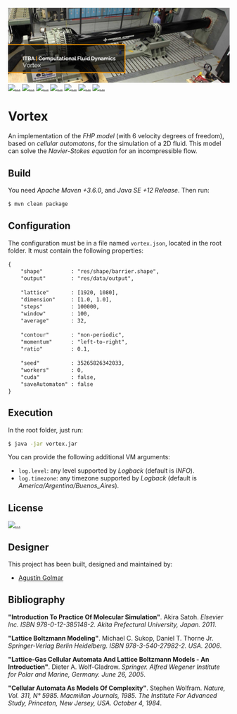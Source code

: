 [![...](.resource/image/readme-header.png)](https://github.com/agustin-golmar/Vortex)
[![...](https://img.shields.io/badge/Java-v12-red.svg?logo=java&logoColor=white)](https://www.oracle.com/technetwork/java/javase/downloads/index.html)
[![...](https://img.shields.io/badge/Infer-v0.17.0-ffc210.svg?logo=facebook&logoColor=white)](https://fbinfer.com/)
[![...](https://www.travis-ci.com/agustin-golmar/Vortex.svg?branch=master)](https://www.travis-ci.com/agustin-golmar/Vortex)
[![...](https://snyk.io/test/github/agustin-golmar/Vortex/badge.svg?targetFile=pom.xml)](https://snyk.io/test/github/agustin-golmar/Vortex?targetFile=pom.xml)
[![...](https://img.shields.io/lgtm/alerts/g/agustin-golmar/Vortex.svg?logo=lgtm&logoWidth=18)](https://lgtm.com/projects/g/agustin-golmar/Vortex/alerts/)
[![...](https://img.shields.io/lgtm/grade/java/g/agustin-golmar/Vortex.svg?logo=lgtm&logoWidth=18)](https://lgtm.com/projects/g/agustin-golmar/Vortex/context:java)
[![...](https://app.fossa.com/api/projects/git%2Bgithub.com%2Fagustin-golmar%2FVortex.svg?type=small)](https://app.fossa.com/projects/git%2Bgithub.com%2Fagustin-golmar%2FVortex?ref=badge_small)

# Vortex

An implementation of the _FHP model_ (with 6 velocity degrees of freedom),
based on _cellular automatons_, for the simulation of a 2D fluid. This model
can solve the _Navier-Stokes equation_ for an incompressible flow.

## Build

You need _Apache Maven +3.6.0_, and _Java SE +12 Release_. Then run:

```bash
$ mvn clean package
```

## Configuration

The configuration must be in a file named `vortex.json`, located in the root
folder. It must contain the following properties:

```
{
    "shape"         : "res/shape/barrier.shape",
    "output"        : "res/data/output",

    "lattice"       : [1920, 1080],
    "dimension"     : [1.0, 1.0],
    "steps"         : 100000,
    "window"        : 100,
    "average"       : 32,

    "contour"       : "non-periodic",
    "momentum"      : "left-to-right",
    "ratio"         : 0.1,

    "seed"          : 35265826342033,
    "workers"       : 0,
    "cuda"          : false,
    "saveAutomaton" : false
}
```

## Execution

In the root folder, just run:

```bash
$ java -jar vortex.jar
```

You can provide the following additional VM arguments:

* `log.level`: any level supported by _Logback_ (default is _INFO_).
* `log.timezone`: any timezone supported by _Logback_ (default is _America/Argentina/Buenos\_Aires_).

## License

[![...](https://app.fossa.io/api/projects/git%2Bgithub.com%2Fagustin-golmar%2FVortex.svg?type=large)](https://app.fossa.io/projects/git%2Bgithub.com%2Fagustin-golmar%2FVortex?ref=badge_large)

## Designer

This project has been built, designed and maintained by:

* [Agustín Golmar](https://github.com/agustin-golmar)

## Bibliography

__"Introduction To Practice Of Molecular Simulation"__. Akira Satoh. _Elsevier
Inc. ISBN 978-0-12-385148-2. Akita Prefectural University, Japan. 2011_.

__"Lattice Boltzmann Modeling"__. Michael C. Sukop, Daniel T. Thorne Jr.
_Springer-Verlag Berlin Heidelberg. ISBN 978-3-540-27982-2. USA. 2006_.

__"Lattice-Gas Cellular Automata And Lattice Boltzmann Models - An
Introduction"__. Dieter A. Wolf-Gladrow. _Springer. Alfred Wegener Institute
for Polar and Marine, Germany. June 26, 2005_.

__"Cellular Automata As Models Of Complexity"__. Stephen Wolfram. _Nature,
Vol. 311, N° 5985. Macmillan Journals, 1985. The Institute For Advanced Study,
Princeton, New Jersey, USA. October 4, 1984_.
